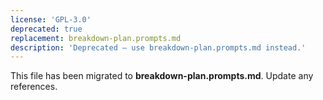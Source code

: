 ```yaml
---
license: 'GPL-3.0'
deprecated: true
replacement: breakdown-plan.prompts.md
description: 'Deprecated – use breakdown-plan.prompts.md instead.'
---
```


This file has been migrated to **breakdown-plan.prompts.md**. Update any references.
